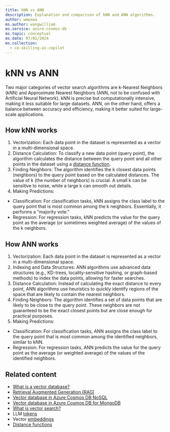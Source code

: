 ```yaml
---
title: kNN vs ANN
description: Explanation and comparison of kNN and ANN algorithms.
author: wmwxwa
ms.author: wangwilliam
ms.service: azure-cosmos-db
ms.topic: conceptual
ms.date: 07/01/2024
ms.collection:
  - ce-skilling-ai-copilot
---
```


# kNN vs ANN

Two major categories of vector search algorithms are k-Nearest Neighbors (kNN) and Approximate Nearest Neighbors (ANN, not to be confused with Artificial Neural Network). kNN is precise but computationally intensive, making it less suitable for large datasets. ANN, on the other hand, offers a balance between accuracy and efficiency, making it better suited for large-scale applications.

## How kNN works

1. Vectorization: Each data point in the dataset is represented as a vector in a multi-dimensional space.
2. Distance Calculation: To classify a new data point (query point), the algorithm calculates the distance between the query point and all other points in the dataset using a [distance function](distance-functions.md).
3. Finding Neighbors: The algorithm identifies the k closest data points (neighbors) to the query point based on the calculated distances. The value of k (the number of neighbors) is crucial. A small k can be sensitive to noise, while a large k can smooth out details.
4. Making Predictions:
  - Classification: For classification tasks, kNN assigns the class label to the query point that is most common among the k neighbors. Essentially, it performs a "majority vote."
  - Regression: For regression tasks, kNN predicts the value for the query point as the average (or sometimes weighted average) of the values of the k neighbors.

## How ANN works

1. Vectorization: Each data point in the dataset is represented as a vector in a multi-dimensional space.
2. Indexing and Data Structures: ANN algorithms use advanced data structures (e.g., KD-trees, locality-sensitive hashing, or graph-based methods) to index the data points, allowing for faster searches.
3. Distance Calculation: Instead of calculating the exact distance to every point, ANN algorithms use heuristics to quickly identify regions of the space that are likely to contain the nearest neighbors.
4. Finding Neighbors: The algorithm identifies a set of data points that are likely to be close to the query point. These neighbors are not guaranteed to be the exact closest points but are close enough for practical purposes.
4. Making Predictions:
  - Classification: For classification tasks, ANN assigns the class label to the query point that is most common among the identified neighbors, similar to kNN.
  - Regression: For regression tasks, ANN predicts the value for the query point as the average (or weighted average) of the values of the identified neighbors.

## Related content
- [What is a vector database?](../vector-database.md)
- [Retrieval Augmented Generation (RAG)](rag.md)
- [Vector database in Azure Cosmos DB NoSQL](../nosql/vector-search.md)
- [Vector database in Azure Cosmos DB for MongoDB](../mongodb/vcore/vector-search.md)
- [What is vector search?](vector-search-overview.md)
- LLM [tokens](tokens.md)
- Vector [embeddings](vector-embeddings.md)
- [Distance functions](distance-functions.md)
